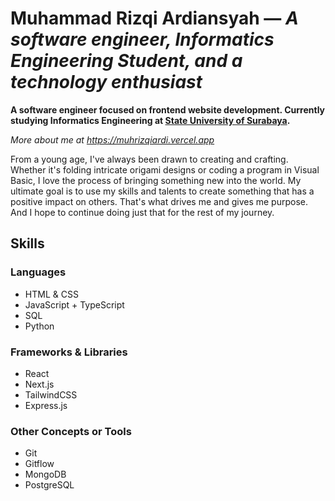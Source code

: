 # Muhammad Rizqi Ardiansyah — _A software engineer, Informatics Engineering Student, and a technology enthusiast_ 

**A software engineer focused on frontend website development. Currently studying Informatics Engineering at [State University of Surabaya](https://unesa.ac.id).**

_More about me at <https://muhrizqiardi.vercel.app>_

From a young age, I've always been drawn to creating and crafting. Whether it's folding intricate origami designs or coding a program in Visual Basic, I love the process of bringing something new into the world. My ultimate goal is to use my skills and talents to create something that has a positive impact on others. That's what drives me and gives me purpose. And I hope to continue doing just that for the rest of my journey.

## Skills

### Languages

- HTML & CSS
- JavaScript + TypeScript
- SQL 
- Python

### Frameworks & Libraries

- React
- Next.js
- TailwindCSS
- Express.js

### Other Concepts or Tools

- Git
- Gitflow
- MongoDB
- PostgreSQL
